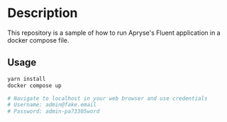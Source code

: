 # Description

This repository is a sample of how to run Apryse's Fluent application in a docker compose file.

## Usage

```sh
yarn install
docker compose up

# Navigate to localhost in your web browser and use credentials
# Username: admin@fake.email
# Password: admin-pa73305word
```
